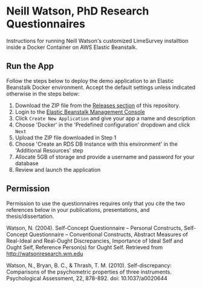# Neill Watson, PhD Research Questionnaires

Instructions for running Neill Watson's customized LimeSurvey installtion inside a Docker Container on AWS Elastic Beanstalk.

## Run the App
Follow the steps below to deploy the demo application to an Elastic Beanstalk Docker environment. Accept the default settings unless indicated otherwise in the steps below:

1. Download the ZIP file from the [Releases section](https://github.com/awslabs/eb-demo-php-simple-app/releases) of this repository.
2. Login to the [Elastic Beanstalk Management Console](https://console.aws.amazon.com/elasticbeanstalk)
3. Click `Create New Application` and give your app a name and description
4. Choose 'Docker' in the 'Predefined configuration' dropdown and click `Next`
5. Upload the ZIP file downloaded in Step 1
6. Choose 'Create an RDS DB Instance with this environment' in the 'Additional Resources' step
7. Allocate 5GB of storage and provide a username and password for your database
8. Review and launch the application

## Permission 

Permission to use the questionnaires requires only that you cite the two references below in your publications, presentations, and thesis/dissertation.

Watson, N. (2004). Self-Concept Questionnaire – Personal Constructs, Self-Concept Questionnaire –
              Conventional Constructs, Abstract Measures of Real-Ideal and Real-Ought Discrepancies,
              Importance of Ideal Self and Ought Self, Reference Person(s) for Ought Self. Retrieved
              from http://watsonresearch.wm.edu

Watson, N., Bryan, B. C., & Thrash, T. M. (2010). Self-discrepancy: Comparisons of the
              psychometric properties of three instruments. Psychological Assessment, 22, 878-892.
              doi: 10.1037/a0020644
